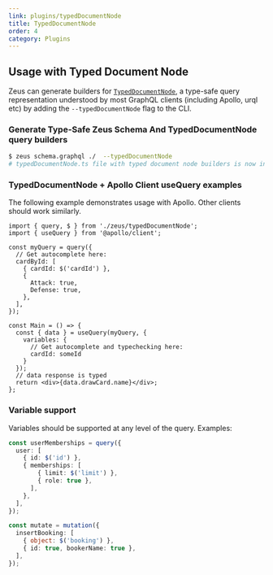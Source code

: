 ```yaml
---
link: plugins/typedDocumentNode
title: TypedDocumentNode
order: 4
category: Plugins
---
```


## Usage with Typed Document Node

Zeus can generate builders for [`TypedDocumentNode`][typed-document-node], a type-safe query
representation understood by most GraphQL clients (including Apollo, urql etc) by adding the
`--typedDocumentNode` flag to the CLI.

### Generate Type-Safe Zeus Schema And TypedDocumentNode query builders

```sh
$ zeus schema.graphql ./  --typedDocumentNode
# typedDocumentNode.ts file with typed document node builders is now in the output destination
```

### TypedDocumentNode + Apollo Client useQuery examples

The following example demonstrates usage with Apollo. Other clients should work similarly.

```tsx
import { query, $ } from './zeus/typedDocumentNode';
import { useQuery } from '@apollo/client';

const myQuery = query({
  // Get autocomplete here:
  cardById: [
    { cardId: $('cardId') },
    {
      Attack: true,
      Defense: true,
    },
  ],
});

const Main = () => {
  const { data } = useQuery(myQuery, {
    variables: {
      // Get autocomplete and typechecking here:
      cardId: someId
    }
  });
  // data response is typed
  return <div>{data.drawCard.name}</div>;
};
```

### Variable support

Variables should be supported at any level of the query. Examples:

```typescript
const userMemberships = query({
  user: [
    { id: $('id') },
    { memberships: [
        { limit: $('limit') },
        { role: true },
      ],
    },
  ],
});

const mutate = mutation({
  insertBooking: [
    { object: $('booking') },
    { id: true, bookerName: true },
  ],
});
```

[typed-document-node]: https://www.graphql-code-generator.com/plugins/typed-document-node
